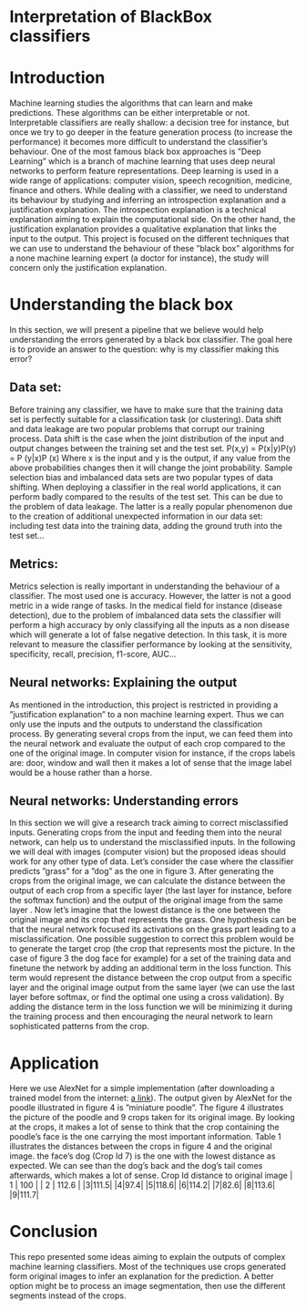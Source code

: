 # Interpretation of BlackBox classifiers #

# Introduction
Machine learning studies the algorithms that can learn and make predictions. These algorithms can be either interpretable or not. Interpretable classifiers are really shallow: a decision tree for instance, but once we try to go deeper in the feature generation process (to increase the performance) it becomes more difficult to understand the classifier’s behaviour. One of the most famous black box approaches is ”Deep Learning” which is a branch of machine learning that uses deep neural networks to perform feature representations. Deep learning is used in a wide range of applications: computer vision, speech recognition, medicine, finance and others. 
While dealing with a classifier, we need to understand its behaviour by studying and inferring an introspection explanation and a justification explanation. The introspection explanation is a technical explanation aiming to explain the computational side. On the other hand, the justification explanation provides a qualitative explanation that links the input to the output. 
This project is focused on the different techniques that we can use to understand the behaviour of these ”black box” algorithms for a none machine learning expert (a doctor for instance), the study will concern only the justification explanation.
# Understanding the black box
In this section, we will present a pipeline that we believe would help understanding the errors generated by a black box classifier. The goal here is to provide an answer to the question: why is my classifier making this error? 
## Data set:
Before training any classifier, we have to make sure that the training data set is perfectly suitable for a classification task (or clustering). Data shift and data leakage are two popular problems that corrupt our training process. Data shift is the case when the joint distribution of the input and output changes between the training set and the test set. 
P(x,y) = P(x|y)P(y) = P (y|x)P (x) 
Where x is the input and y is the output, if any value from the above probabilities changes then it will change the joint probability. Sample selection bias and imbalanced data sets are two popular types of data shifting. When deploying a classifier in the real world applications, it can perform badly compared to the results of the test set. This can be due to the problem of data leakage. The latter is a really popular phenomenon due to the creation of additional unexpected information in our data set: including test data into the training data, adding the ground truth into the test set... 

## Metrics:
Metrics selection is really important in understanding the behaviour of a classifier. The most used one is accuracy. However, the latter is not a good metric in a wide range of tasks. In the medical field for instance (disease detection), due to the problem of imbalanced data sets the classifier will perform a high accuracy by only classifying all the inputs as a non disease which will generate a lot of false negative detection. In this task, it is more relevant to measure the classifier performance by looking at the sensitivity, specificity, recall, precision, f1-score, AUC... 

## Neural networks: Explaining the output
As mentioned in the introduction, this project is restricted in providing a ”justification explanation” to a non machine learning expert. Thus we can only use the inputs and the outputs to understand the classification process. By generating several crops from the input, we can feed them into the neural network and evaluate the output of each crop compared to the one of the original image. In computer vision for instance, if the crops labels are: door, window and wall then it makes a lot of sense that the image label would be a house rather than a horse. 

## Neural networks: Understanding errors
In this section we will give a research track aiming to correct misclassified inputs. Generating crops from the input and feeding them into the neural network, can help us to understand the misclassified inputs. In the following we will deal with images (computer vision) but the proposed ideas should work for any other type of data. 
Let’s consider the case where the classifier predicts ”grass” for a ”dog” as the one in figure 3. After generating the crops from the original image, we can calculate the distance between the output of each crop from a specific layer (the last layer for instance, before the softmax function) and the output of the original image from the same layer . Now let’s imagine that the lowest distance is the one between the original image and its crop that represents the grass. One hypothesis can be that the neural network focused its activations on the grass part leading to a misclassification. 
One possible suggestion to correct this problem would be to generate the target crop (the crop that represents most the picture. In the case of figure 3 the dog face for example) for a set of the training data and finetune the network by adding an additional term in the loss function. This term would represent the distance between the crop output from a specific layer and the original image output from the same layer (we can use the last layer before softmax, or find the optimal one using a cross validation). By adding the distance term in the loss function we will be minimizing it during the training process and then encouraging the neural network to learn sophisticated patterns from the crop. 

# Application
Here we use AlexNet for a simple implementation (after downloading a trained model from the internet: [a link](http://www.cs.toronto.edu/%7Eguerzhoy/tf_alexnet/bvlc_alexnet.npy)). 
The output given by AlexNet for the poodle illustrated in figure 4 is ”miniature poodle”. The figure 4 illustrates the picture of the poodle and 9 crops taken for its original image. By looking at the crops, it makes a lot of sense to think that the crop containing the poodle’s face is the one carrying the most important information. Table 1 illustrates the distances between the crops in figure 4 and the original image. the face’s dog (Crop Id 7) is the one with the lowest distance as expected. We can see than the dog’s back and the dog’s tail comes afterwards, which makes a lot of sense. 
Crop Id 
distance to original image 
| 1 | 100 | 
| 2 | 112.6 |
|3|111.5|
|4|97.4|
|5|118.6|
|6|114.2|
|7|82.6|
|8|113.6|
|9|111.7|

# Conclusion
This repo presented some ideas aiming to explain the outputs of complex machine learning classifiers. Most of the techniques use crops generated form original images to infer an explanation for the prediction. A better option might be to process an image segmentation, then use the different segments instead of the crops. 



 
